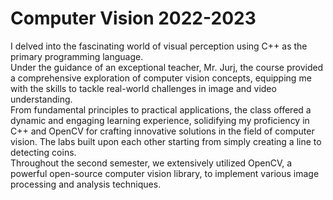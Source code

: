 # Computer Vision 2022-2023

I delved into the fascinating world of visual perception using C++ as the primary programming language. <br> 
Under the guidance of an exceptional teacher, Mr. Jurj, the course provided a comprehensive exploration of computer vision concepts, equipping me with the skills to tackle real-world challenges in image and video understanding. <br> 
From fundamental principles to practical applications, the class offered a dynamic and engaging learning experience, solidifying my proficiency in C++ and OpenCV for crafting innovative solutions in the field of computer vision. The labs built upon each other starting from simply creating a line to detecting coins. <br>
Throughout the second semester, we extensively utilized OpenCV, a powerful open-source computer vision library, to implement various image processing and analysis techniques.

